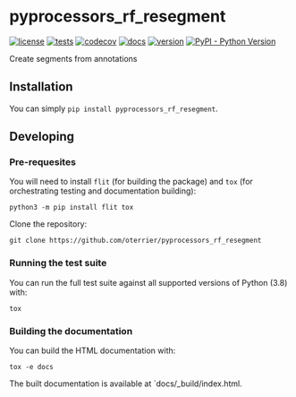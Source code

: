 # pyprocessors_rf_resegment

[![license](https://img.shields.io/github/license/oterrier/pyprocessors_rf_resegment)](https://github.com/oterrier/pyprocessors_rf_resegment/blob/master/LICENSE)
[![tests](https://github.com/oterrier/pyprocessors_rf_resegment/workflows/tests/badge.svg)](https://github.com/oterrier/pyprocessors_rf_resegment/actions?query=workflow%3Atests)
[![codecov](https://img.shields.io/codecov/c/github/oterrier/pyprocessors_rf_resegment)](https://codecov.io/gh/oterrier/pyprocessors_rf_resegment)
[![docs](https://img.shields.io/readthedocs/pyprocessors_rf_resegment)](https://pyprocessors_rf_resegment.readthedocs.io)
[![version](https://img.shields.io/pypi/v/pyprocessors_rf_resegment)](https://pypi.org/project/pyprocessors_rf_resegment/)
[![PyPI - Python Version](https://img.shields.io/pypi/pyversions/pyprocessors_rf_resegment)](https://pypi.org/project/pyprocessors_rf_resegment/)

Create segments from annotations

## Installation

You can simply `pip install pyprocessors_rf_resegment`.

## Developing

### Pre-requesites

You will need to install `flit` (for building the package) and `tox` (for orchestrating testing and documentation building):

```
python3 -m pip install flit tox
```

Clone the repository:

```
git clone https://github.com/oterrier/pyprocessors_rf_resegment
```

### Running the test suite

You can run the full test suite against all supported versions of Python (3.8) with:

```
tox
```

### Building the documentation

You can build the HTML documentation with:

```
tox -e docs
```

The built documentation is available at `docs/_build/index.html.
